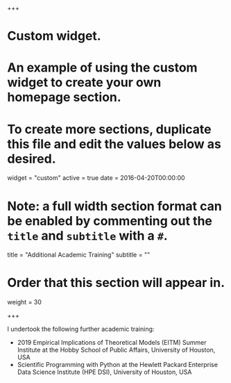 +++
# Custom widget.
# An example of using the custom widget to create your own homepage section.
# To create more sections, duplicate this file and edit the values below as desired.
widget = "custom"
active = true
date = 2016-04-20T00:00:00

# Note: a full width section format can be enabled by commenting out the `title` and `subtitle` with a `#`.
title = "Additional Academic Training"
subtitle = ""

# Order that this section will appear in.
weight = 30

+++

I undertook the following further academic training:

- 2019 Empirical Implications of Theoretical Models (EITM) Summer Institute at the Hobby School of Public Affairs, University of Houston, USA
- Scientific Programming with Python at the Hewlett Packard Enterprise Data Science Institute (HPE DSI), University of Houston, USA





